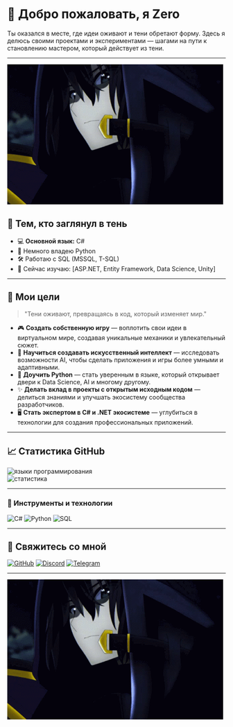 # 👋 Добро пожаловать, я **Zero** 
Ты оказался в месте, где идеи оживают и тени обретают форму.
Здесь я делюсь своими проектами и экспериментами — шагами на пути к становлению мастером, который действует из тени.

---

![I AM ATOMIC](https://github.com/ZeroStalker3/ZeroStalker3/raw/main/the-eminence-in-shadow-the-eminence-of-shadow.gif)


## 🌌 **Тем, кто заглянул в тень**
- 💻 **Основной язык:** C#
- 🐍 Немного владею Python
- 🛠️ Работаю с SQL (MSSQL, T-SQL)
- 🌱 Сейчас изучаю: [ASP.NET, Entity Framework, Data Science, Unity]

---

## 🌌 **Мои цели**  
> "Тени оживают, превращаясь в код, который изменяет мир."  

- 🎮 **Создать собственную игру** — воплотить свои идеи в виртуальном мире, создавая уникальные механики и увлекательный сюжет.  
- 🧠 **Научиться создавать искусственный интеллект** — исследовать возможности AI, чтобы сделать приложения и игры более умными и адаптивными.  
- 🐍 **Доучить Python** — стать уверенным в языке, который открывает двери к Data Science, AI и многому другому.  
- ✨ **Делать вклад в проекты с открытым исходным кодом** — делиться знаниями и улучшать экосистему сообщества разработчиков.  
- 🖥️ **Стать экспертом в C# и .NET экосистеме** — углубиться в технологии для создания профессиональных приложений.  

---

## 📈 Статистика GitHub
![языки программирования](https://github-readme-stats.vercel.app/api/top-langs/?username=yourusername&layout=compact&theme=radical)  
![статистика](https://github-readme-stats.vercel.app/api?username=ZeroStalker3&show_icons=true&theme=radical)

---

### 🔧 Инструменты и технологии
![C#](https://img.shields.io/badge/C%23-%23239120.svg?style=for-the-badge&logo=c-sharp&logoColor=white)  ![Python](https://img.shields.io/badge/Python-%2314354C.svg?style=for-the-badge&logo=python&logoColor=white) ![SQL](https://img.shields.io/badge/SQL-%2300f.svg?style=for-the-badge&logo=microsoft-sql-server&logoColor=white)

---

## 🚀 Свяжитесь со мной
[![GitHub](https://img.shields.io/badge/GitHub-%2312100E.svg?style=for-the-badge&logo=github&logoColor=white)](https://github.com/ZeroStalker3)  [![Discord](https://img.shields.io/badge/Discord-%237289DA.svg?style=for-the-badge&logo=discord&logoColor=white)](https://discord.com/users/373804077932609536) [![Telegram](https://img.shields.io/badge/Telegram-%232CA5E0.svg?style=for-the-badge&logo=telegram&logoColor=white)](https://t.me/zeroyzz)

---

![I AM ATOMIC](https://github.com/ZeroStalker3/ZeroStalker3/raw/main/the-eminence-in-shadow-the-eminence-of-shadow.gif)
